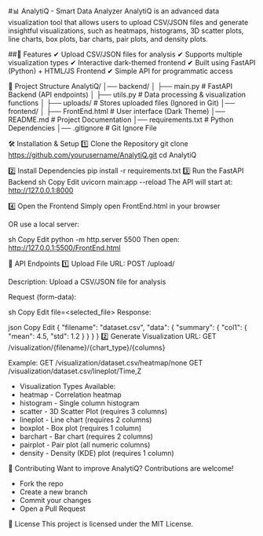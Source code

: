 #📊 AnalytiQ - Smart Data Analyzer
AnalytiQ is an advanced data visualization tool that allows users to upload CSV/JSON files and generate insightful visualizations, such as heatmaps, histograms, 3D scatter plots, line charts, box plots, bar charts, pair plots, and density plots.

##🚀 Features
✔ Upload CSV/JSON files for analysis
✔ Supports multiple visualization types
✔ Interactive dark-themed frontend
✔ Built using FastAPI (Python) + HTML/JS Frontend
✔ Simple API for programmatic access

📂 Project Structure
AnalytiQ/
│── backend/
│   ├── main.py        # FastAPI Backend (API endpoints)
│   ├── utils.py       # Data processing & visualization functions
│   ├── uploads/       # Stores uploaded files (Ignored in Git)
│── frontend/
│   ├── FrontEnd.html  # User interface (Dark Theme)
│── README.md          # Project Documentation
│── requirements.txt   # Python Dependencies
│── .gitignore         # Git Ignore File

🛠 Installation & Setup
1️⃣ Clone the Repository
git clone https://github.com/yourusername/AnalytiQ.git
cd AnalytiQ

2️⃣ Install Dependencies
pip install -r requirements.txt
3️⃣ Run the FastAPI Backend
sh
Copy
Edit
uvicorn main:app --reload
The API will start at: http://127.0.0.1:8000

4️⃣ Open the Frontend
Simply open FrontEnd.html in your browser

OR use a local server:

sh
Copy
Edit
python -m http.server 5500
Then open: http://127.0.0.1:5500/FrontEnd.html

📡 API Endpoints
1️⃣ Upload File
URL: POST /upload/

Description: Upload a CSV/JSON file for analysis

Request (form-data):

sh
Copy
Edit
file=<selected_file>
Response:

json
Copy
Edit
{
  "filename": "dataset.csv",
  "data": { "summary": { "col1": { "mean": 4.5, "std": 1.2 } } }
}
2️⃣ Generate Visualization
URL: GET /visualization/{filename}/{chart_type}/{columns}

Example:
GET /visualization/dataset.csv/heatmap/none
GET /visualization/dataset.csv/lineplot/Time,Z

- Visualization Types Available:
- heatmap - Correlation heatmap
- histogram - Single column histogram
- scatter - 3D Scatter Plot (requires 3 columns)
- lineplot - Line chart (requires 2 columns)
- boxplot - Box plot (requires 1 column)
- barchart - Bar chart (requires 2 columns)
- pairplot - Pair plot (all numeric columns)
- density - Density (KDE) plot (requires 1 column)

🤝 Contributing
Want to improve AnalytiQ? Contributions are welcome!

- Fork the repo
- Create a new branch
- Commit your changes
- Open a Pull Request

📄 License
This project is licensed under the MIT License.



